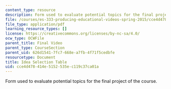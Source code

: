 ```yaml
---
content_type: resource
description: Form used to evaluate potential topics for the final project of the course.
file: /courses/es-333-producing-educational-videos-spring-2015/cce4d478414e5152535ec119c37ca01a_MITES_333S15_idea-selectn.pdf
file_type: application/pdf
learning_resource_types: []
license: https://creativecommons.org/licenses/by-nc-sa/4.0/
ocw_type: OCWFile
parent_title: Final Video
parent_type: CourseSection
parent_uid: 626d1541-7fc7-668e-a7fb-4f71f5cedbfe
resourcetype: Document
title: Idea Selection Table
uid: cce4d478-414e-5152-535e-c119c37ca01a
---
```

Form used to evaluate potential topics for the final project of the course.